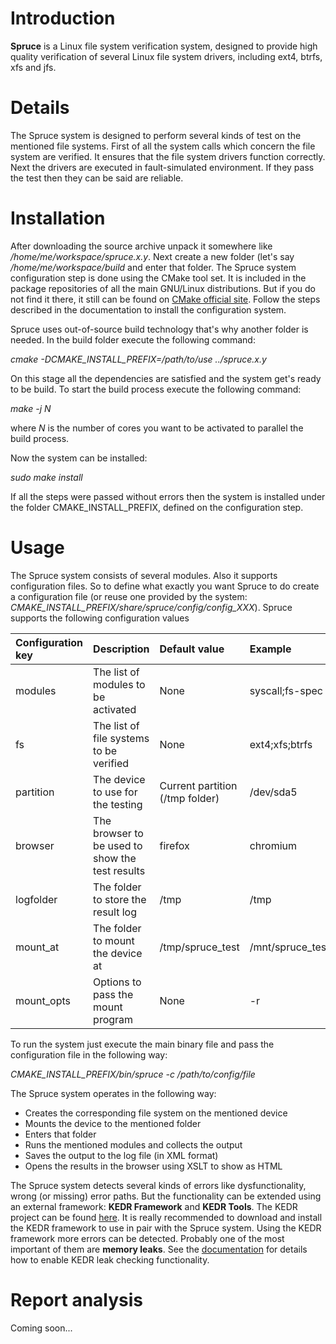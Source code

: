 # Introduction #

**Spruce** is a Linux file system verification system, designed to provide high quality verification of several Linux file system drivers, including ext4, btrfs, xfs and jfs.


# Details #
The Spruce system is designed to perform several kinds of test on the mentioned file systems. First of all the system calls which concern the file system are verified. It ensures that the file system drivers function correctly. Next the drivers are executed in fault-simulated environment. If they pass the test then they can be said are reliable.

# Installation #
After downloading the source archive unpack it somewhere like _/home/me/workspace/spruce.x.y_. Next create a new folder (let's say _/home/me/workspace/build_ and enter that folder. The Spruce system configuration step is done using the CMake tool set. It is included in the package repositories of all the main GNU/Linux distributions. But if you do not find it there, it still can be found on [CMake official site](http://www.cmake.org). Follow the steps described in the documentation to install the configuration system.

Spruce uses out-of-source build technology that's why another folder is needed. In the build folder execute the following command:

_cmake -DCMAKE\_INSTALL\_PREFIX=/path/to/use ../spruce.x.y_

On this stage all the dependencies are satisfied and the system get's ready to be build. To start the build process execute the following command:

_make -j N_

where _N_ is the number of cores you want to be activated to parallel the build process.

Now the system can be installed:

_sudo make install_

If all the steps were passed without errors then the system is installed under the folder CMAKE\_INSTALL\_PREFIX, defined on the configuration step.

# Usage #
The Spruce system consists of several modules. Also it supports configuration files. So to define what exactly you want Spruce to do create a configuration file (or reuse one provided by the system: _CMAKE\_INSTALL\_PREFIX/share/spruce/config/config\_XXX_). Spruce supports the following configuration values

| **Configuration key** | **Description** | **Default value** | **Example** |
|:----------------------|:----------------|:------------------|:------------|
| modules               | The list of modules to be activated | None              | syscall;fs-spec |
| fs                    | The list of file systems to be verified | None              | ext4;xfs;btrfs |
| partition             | The device to use for the testing | Current partition (/tmp folder) | /dev/sda5   |
| browser               | The browser to be used to show the test results | firefox           | chromium    |
| logfolder             | The folder to store the result log | /tmp              | /tmp        |
| mount\_at             | The folder to mount the device at | /tmp/spruce\_test | /mnt/spruce\_test |
| mount\_opts           | Options to pass the mount program | None              | -r          |

To run the system just execute the main binary file and pass the configuration file in the following way:

_CMAKE\_INSTALL\_PREFIX/bin/spruce -c /path/to/config/file_

The Spruce system operates in the following way:
  * Creates the corresponding file system on the mentioned device
  * Mounts the device to the mentioned folder
  * Enters that folder
  * Runs the mentioned modules and collects the output
  * Saves the output to the log file (in XML format)
  * Opens the results in the browser using XSLT to show as HTML

The Spruce system detects several kinds of errors like dysfunctionality, wrong (or missing) error paths. But the functionality can be extended using an external framework: **KEDR Framework** and **KEDR Tools**. The KEDR project can be found [here](http://code.google.com/p/kedr). It is really recommended to download and install the KEDR framework to use in pair with the Spruce system. Using the KEDR framework more errors can be detected. Probably one of the most important of them are **memory leaks**. See the [documentation](http://code.google.com/p/kedr/wiki/kedr_manual_using_kedr#Detecting_Memory_Leaks) for details how to enable KEDR leak checking functionality.

# Report analysis #
Coming soon...